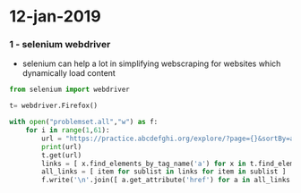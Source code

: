 # 12-jan-2019

### 1 - selenium webdriver

- selenium can help a lot in simplifying webscraping for websites which dynamically load content

```python
from selenium import webdriver

t= webdriver.Firefox()

with open("problemset.all","w") as f:
    for i in range(1,61):
        url = "https://practice.abcdefghi.org/explore/?page={}&sortBy=accuracy".format(i)
        print(url)
        t.get(url)
        links = [ x.find_elements_by_tag_name('a') for x in t.find_elements_by_class_name('problems')]
        all_links = [ item for sublist in links for item in sublist ]
        f.write('\n'.join([ a.get_attribute('href') for a in all_links if '/problems' in a.get_attribute('href') ]))
```
